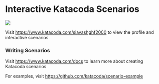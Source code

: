 # Interactive Katacoda Scenarios

[![](http://shields.katacoda.com/katacoda/siavashghf2000/count.svg)](https://www.katacoda.com/siavashghf2000 "Get your profile on Katacoda.com")

Visit https://www.katacoda.com/siavashghf2000 to view the profile and interactive scenarios

### Writing Scenarios
Visit https://www.katacoda.com/docs to learn more about creating Katacoda scenarios

For examples, visit https://github.com/katacoda/scenario-example

